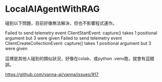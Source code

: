 # LocalAIAgentWithRAG

碰到以下問題，目前好像無法解決，但也不影響程式運作。

Failed to send telemetry event ClientStartEvent: capture() takes 1 positional argument but 3 were given
Failed to send telemetry event ClientCreateCollectionEvent: capture() takes 1 positional argument but 3 were given

這裡是其他人碰到的類似狀況，好像在colab、或python .venv跑，就會有這錯誤。

https://github.com/vanna-ai/vanna/issues/917
